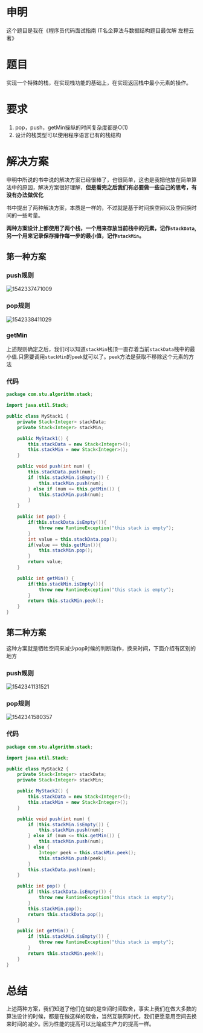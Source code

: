 # 申明

这个题目是我在《程序员代码面试指南 IT名企算法与数据结构题目最优解 左程云著》

# 题目

实现一个特殊的栈，在实现栈功能的基础上，在实现返回栈中最小元素的操作。

# 要求

1.  pop，push，getMin操纵的时间复杂度都是O(1)
2. 设计的栈类型可以使用程序语言已有的栈结构

# 解决方案

申明中所说的书中说的解决方案已经很棒了，也很简单，这也是我把他放在简单算法中的原因，解决方案很好理解，**但是看完之后我们有必要做一些自己的思考，有没有办法做优化**

书中提出了两种解决方案，本质是一样的，不过就是基于时间换空间以及空间换时间的一些考量。

**两种方案设计上都使用了两个栈，一个用来存放当前栈中的元素，记作`stackData`,另一个用来记录保存操作每一步的最小值，记作`stackMin`。**

## 第一种方案

### push规则

![1542337471009](assets\1542337471009.png)

### pop规则

![1542338411029](assets\1542338411029.png)

### getMin

上述规则确定之后，我们可以知道`stackMin`栈顶一直存着当前`stackData`栈中的最小值.只需要调用`stackMin`的`peek`就可以了。`peek`方法是获取不移除这个元素的方法

### 代码

```java
package com.stu.algorithm.stack;

import java.util.Stack;

public class MyStack1 {
    private Stack<Integer> stackData;
    private Stack<Integer> stackMin;

    public MyStack1() {
        this.stackData = new Stack<Integer>();
        this.stackMin = new Stack<Integer>();
    }

    public void push(int num) {
        this.stackData.push(num);
        if (this.stackMin.isEmpty()) {
            this.stackMin.push(num);
        } else if (num <= this.getMin()) {
            this.stackMin.push(num);
        }
    }

    public int pop() {
        if(this.stackData.isEmpty()){
            throw new RuntimeException("this stack is empty");
        }
        int value = this.stackData.pop();
        if(value == this.getMin()){
            this.stackMin.pop();
        }
        return value;
    }

    public int getMin() {
        if(this.stackMin.isEmpty()){
            throw new RuntimeException("this stack is empty");
        }
        return this.stackMin.peek();
    }
}
```

## 第二种方案

这种方案就是牺牲空间来减少pop时候的判断动作，换来时间，下面介绍有区别的地方

### push规则

![1542341131521](assets\1542341131521.png)

### pop规则

![1542341580357](assets\1542341580357.png)

### 代码

```java
package com.stu.algorithm.stack;

import java.util.Stack;

public class MyStack2 {
    private Stack<Integer> stackData;
    private Stack<Integer> stackMin;

    public MyStack2() {
        this.stackData = new Stack<Integer>();
        this.stackMin = new Stack<Integer>();
    }

    public void push(int num) {
        if (this.stackMin.isEmpty()) {
            this.stackMin.push(num);
        } else if (num <= this.getMin()) {
            this.stackMin.push(num);
        } else {
            Integer peek = this.stackMin.peek();
            this.stackMin.push(peek);
        }
        this.stackData.push(num);
    }

    public int pop() {
        if (this.stackData.isEmpty()) {
            throw new RuntimeException("this stack is empty");
        }
        this.stackMin.pop();
        return this.stackData.pop();
    }

    public int getMin() {
        if (this.stackMin.isEmpty()) {
            throw new RuntimeException("this stack is empty");
        }
        return this.stackMin.peek();
    }
}

```

# 总结

上述两种方案，我们知道了他们在做的是空间时间取舍，事实上我们在做大多数的算法设计的时候，都是在做这样的取舍，当然互联网时代，我们更愿意用空间去换来时间的减少。因为性能的提高可以比喻成生产力的提高一样。



